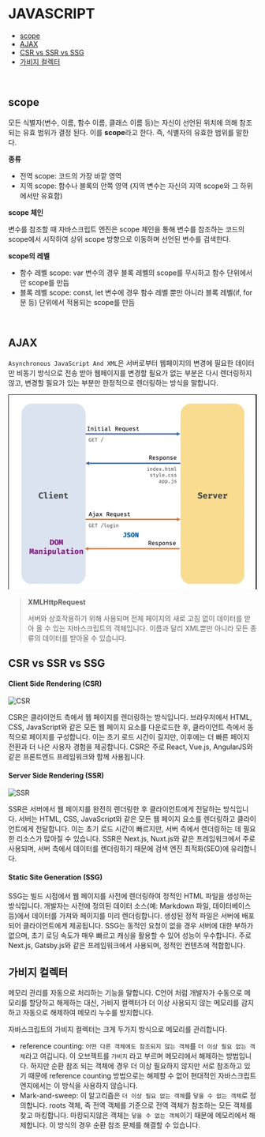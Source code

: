 # JAVASCRIPT

- [scope](#scope)
- [AJAX](#AJAX)
- [CSR vs SSR vs SSG](#csr-vs-ssr-vs-ssg)
- [가비지 컬렉터](#가비지-컬렉터)

<br>

## scope

모든 식별자(변수, 이름, 함수 이름, 클래스 이름 등)는 자신이 선언된 위치에 의해 참조되는 유효 범위가 결정 된다. 이를 **scope**라고 한다. 즉, 식별자의 유효한 범위를 말한다.

**종류**

- 전역 scope: 코드의 가장 바깥 영역
- 지역 scope: 함수나 블록의 안쪽 영역 (지역 변수는 자신의 지역 scope와 그 하위에서만 유효함)

**scope 체인**

변수를 참조할 때 자바스크립트 엔진은 scope 체인을 통해 변수를 참조하는 코드의 scope에서 시작하여 상위 scope 방향으로 이동하며 선언된 변수를 검색한다.

**scope의 레벨**

- 함수 레벨 scope: var 변수의 경우 블록 레벨의 scope를 무시하고 함수 단위에서만 scope를 만듬
- 블록 레벨 scope: const, let 변수에 경우 함수 레벨 뿐만 아니라 블록 레벨(if, for문 등) 단위에서 적용되는 scope를 만듬

<br>

## AJAX

`Asynchronous JavaScript And XML`은 서버로부터 웹페이지의 변경에 필요한 데이터만 비동기 방식으로 전송 받아 웹페이지를 변경할 필요가 없는 부분은 다시 렌더링하지 않고, 변경할 필요가 있는 부분만 한정적으로 렌더링하는 방식을 말합니다.

![image-20230711051603457](https://raw.githubusercontent.com/ddullgi/image_sever/master/img/image-20230711051603457.png)

> **XMLHttpRequest**
>
> 서버와 상호작용하기 위해 사용되며 전체 페이지의 새로 고침 없이 데이터를 받아 올 수 있는 자바스크립트의 객체입니다. 이름과 달리 XML뿐만 아니라 모든 종류의 데이터를 받아올 수 있습니다.

## CSR vs SSR vs SSG

#### Client Side Rendering (CSR)

![CSR](https://miro.medium.com/v2/resize:fit:720/format:webp/1*CRiH0hUGoS3aoZaIY4H2yg.png)

CSR은 클라이언트 측에서 웹 페이지를 렌더링하는 방식입니다. 브라우저에서 HTML, CSS, JavaScript와 같은 모든 웹 페이지 요소를 다운로드한 후, 클라이언트 측에서 동적으로 페이지를 구성합니다. 이는 초기 로드 시간이 길지만, 이후에는 더 빠른 페이지 전환과 더 나은 사용자 경험을 제공합니다. CSR은 주로 React, Vue.js, AngularJS와 같은 프론트엔드 프레임워크와 함께 사용됩니다.

#### Server Side Rendering (SSR)

![SSR](https://miro.medium.com/v2/resize:fit:720/format:webp/1*jJkEQpgZ8waQ5P-W5lhxuQ.png)

SSR은 서버에서 웹 페이지를 완전히 렌더링한 후 클라이언트에게 전달하는 방식입니다. 서버는 HTML, CSS, JavaScript와 같은 모든 웹 페이지 요소를 렌더링하고 클라이언트에게 전달합니다. 이는 초기 로드 시간이 빠르지만, 서버 측에서 렌더링하는 데 필요한 리소스가 많아질 수 있습니다. SSR은 Next.js, Nuxt.js와 같은 프레임워크에서 주로 사용되며, 서버 측에서 데이터를 렌더링하기 때문에 검색 엔진 최적화(SEO)에 유리합니다.

#### Static Site Generation (SSG)

SSG는 빌드 시점에서 웹 페이지를 사전에 렌더링하여 정적인 HTML 파일을 생성하는 방식입니다. 개발자는 사전에 정의된 데이터 소스(예: Markdown 파일, 데이터베이스 등)에서 데이터를 가져와 페이지를 미리 렌더링합니다. 생성된 정적 파일은 서버에 배포되어 클라이언트에게 제공됩니다. SSG는 동적인 요청이 없을 경우 서버에 대한 부하가 없으며, 초기 로딩 속도가 매우 빠르고 캐싱을 활용할 수 있어 성능이 우수합니다. 주로 Next.js, Gatsby.js와 같은 프레임워크에서 사용되며, 정적인 컨텐츠에 적합합니다.

## 가비지 컬렉터

메모리 관리를 자동으로 처리하는 기능을 말합니다. C언어 처럼 개발자가 수동으로 메모리를 할당하고 해제하는 대신, 가비지 컬렉터가 더 이상 사용되지 않는 메모리를 감지하고 자동으로 해제하여 메모리 누수를 방지합니다.

자바스크립트의 가비지 컬렉터는 크게 두가지 방식으로 메모리를 관리합니다.

- reference counting: `어떤 다른 객체에도 참조되지 않는 객체`를 `더 이상 필요 없는 객체`라고 여깁니다. 이 오브젝트를 `가비지` 라고 부르며 메모리에서 해제하는 방법입니다. 하지만 순환 참조 되는 객체에 경우 더 이상 필요하지 않지만 서로 참조하고 있기 때문에 reference counting 방법으로는 해제할 수 없어 현대적인 자바스크립트 엔지에서는 이 방식을 사용하지 않습니다.
- Mark-and-sweep: 이 알고리즘은 `더 이상 필요 없는 객체`를 `닿을 수 없는 객체`로 정의합니다. roots 객체, 즉 전역 객체를 기준으로 전역 객체가 참조하는 모든 객체를 찾고 마킹합니다. 마킹되지않은 객체는 `닿을 수 없는 객체`이기 때문에 메모리에서 해제합니다. 이 방식의 경우 순환 참조 문제를 해결할 수 있습니다.
